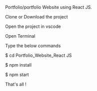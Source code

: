 Portfolio/portfolio Website using React JS.

Clone or Download the project

Open the project in vscode

Open Terminal

Type the below commands

$ cd Portfolio_Website_React JS

$ npm install

$ npm start

That's all !
